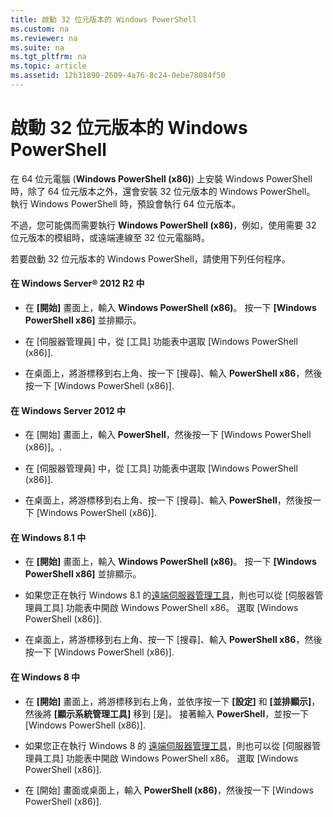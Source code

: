 ```yaml
---
title: 啟動 32 位元版本的 Windows PowerShell
ms.custom: na
ms.reviewer: na
ms.suite: na
ms.tgt_pltfrm: na
ms.topic: article
ms.assetid: 12b31890-2609-4a76-8c24-0ebe78084f50
---
```

# 啟動 32 位元版本的 Windows PowerShell
在 64 位元電腦 (**Windows PowerShell (x86)**) 上安裝 Windows PowerShell 時，除了 64 位元版本之外，還會安裝 32 位元版本的 Windows PowerShell。 執行 Windows PowerShell 時，預設會執行 64 位元版本。

不過，您可能偶而需要執行 **Windows PowerShell (x86)**，例如，使用需要 32 位元版本的模組時，或遠端連線至 32 位元電腦時。

若要啟動 32 位元版本的 Windows PowerShell，請使用下列任何程序。

#### 在 Windows Server® 2012 R2 中

-   在 **[開始]** 畫面上，輸入 **Windows PowerShell (x86)**。 按一下 **[Windows PowerShell x86]** 並排顯示。

-   在 [伺服器管理員] 中，從 [工具] 功能表中選取 [Windows PowerShell (x86)].

-   在桌面上，將游標移到右上角、按一下 [搜尋]、輸入 **PowerShell x86**，然後按一下 [Windows PowerShell (x86)].

#### 在 Windows Server 2012 中

-   在 [開始] 畫面上，輸入 **PowerShell**，然後按一下 [Windows PowerShell (x86)]。.

-   在 [伺服器管理員] 中，從 [工具] 功能表中選取 [Windows PowerShell (x86)].

-   在桌面上，將游標移到右上角、按一下 [搜尋]、輸入 **PowerShell**，然後按一下 [Windows PowerShell (x86)].

#### 在 Windows 8.1 中

-   在 **[開始]** 畫面上，輸入 **Windows PowerShell (x86)**。 按一下 **[Windows PowerShell x86]** 並排顯示。

-   如果您正在執行 Windows 8.1 的[遠端伺服器管理工具](http://go.microsoft.com/fwlink/?LinkID=304145)，則也可以從 [伺服器管理員工具] 功能表中開啟 Windows PowerShell x86。 選取 [Windows PowerShell (x86)].

-   在桌面上，將游標移到右上角、按一下 [搜尋]、輸入 **PowerShell x86**，然後按一下 [Windows PowerShell (x86)].

#### 在 Windows 8 中

-   在 **[開始]** 畫面上，將游標移到右上角，並依序按一下 **[設定]** 和 **[並排顯示]**，然後將 **[顯示系統管理工具]** 移到 [是]。 接著輸入 **PowerShell**，並按一下 [Windows PowerShell (x86)].

-   如果您正在執行 Windows 8 的 [遠端伺服器管理工具](http://www.microsoft.com/download/details.aspx?id=28972)，則也可以從 [伺服器管理員工具] 功能表中開啟 Windows PowerShell x86。 選取 [Windows PowerShell (x86)].

-   在 [開始] 畫面或桌面上，輸入 **PowerShell (x86)**，然後按一下 [Windows PowerShell (x86)].



<!--HONumber=May16_HO2-->


